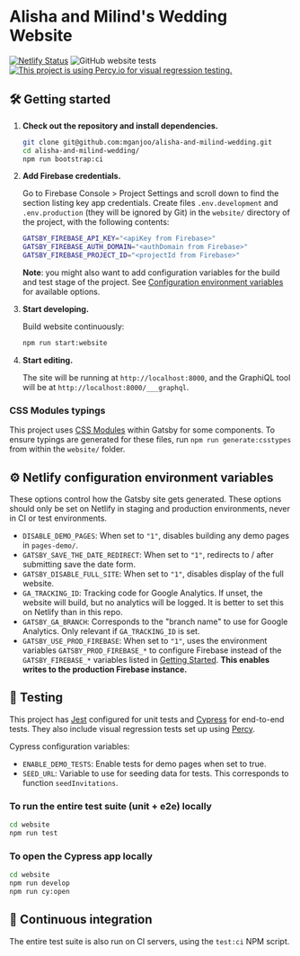 # Alisha and Milind's Wedding Website

[![Netlify Status](https://api.netlify.com/api/v1/badges/7b8c6a26-ba68-4d43-8588-64f155b15c47/deploy-status)](https://app.netlify.com/sites/winning-lamport-6a6661/deploys)
![GitHub website tests](https://github.com/mganjoo/alisha-and-milind-wedding/workflows/Website%20tests/badge.svg)
[![This project is using Percy.io for visual regression testing.](https://percy.io/static/images/percy-badge.svg)](https://percy.io/Milind-Ganjoo/alisha-and-milind-wedding-e2e)

## 🛠 Getting started

1.  **Check out the repository and install dependencies.**

    ```sh
    git clone git@github.com:mganjoo/alisha-and-milind-wedding.git
    cd alisha-and-milind-wedding/
    npm run bootstrap:ci
    ```

1.  **Add Firebase credentials.**

    Go to Firebase Console > Project Settings and scroll down to find the
    section listing key app credentials. Create files `.env.development` and
    `.env.production` (they will be ignored by Git) in the `website/` directory
    of the project, with the following contents:

    ```sh
    GATSBY_FIREBASE_API_KEY="<apiKey from Firebase>"
    GATSBY_FIREBASE_AUTH_DOMAIN="<authDomain from Firebase>"
    GATSBY_FIREBASE_PROJECT_ID="<projectId from Firebase>"
    ```

    **Note**: you might also want to add configuration variables for the build
    and test stage of the project. See
    [Configuration environment variables](#configuration-environment-variables)
    for available options.

1.  **Start developing.**

    Build website continuously:

    ```sh
    npm run start:website
    ```

1.  **Start editing.**

    The site will be running at `http://localhost:8000`, and the GraphiQL tool
    will be at `http://localhost:8000/___graphql`.

### CSS Modules typings

This project uses
[CSS Modules](https://www.gatsbyjs.com/docs/how-to/styling/css-modules/) within
Gatsby for some components. To ensure typings are generated for these files, run
`npm run generate:csstypes` from within the `website/` folder.

## ⚙️ Netlify configuration environment variables

These options control how the Gatsby site gets generated. These options should
only be set on Netlify in staging and production environments, never in CI or
test environments.

- `DISABLE_DEMO_PAGES`: When set to `"1"`, disables building any demo pages in
  `pages-demo/`.
- `GATSBY_SAVE_THE_DATE_REDIRECT`: When set to `"1"`, redirects to / after
  submitting save the date form.
- `GATSBY_DISABLE_FULL_SITE`: When set to `"1"`, disables display of the full
  website.
- `GA_TRACKING_ID`: Tracking code for Google Analytics. If unset, the website
  will build, but no analytics will be logged. It is better to set this on
  Netlify than in this repo.
- `GATSBY_GA_BRANCH`: Corresponds to the "branch name" to use for Google
  Analytics. Only relevant if `GA_TRACKING_ID` is set.
- `GATSBY_USE_PROD_FIREBASE`: When set to `"1"`, uses the environment variables
  `GATSBY_PROD_FIREBASE_*` to configure Firebase instead of the
  `GATSBY_FIREBASE_*` variables listed in [Getting Started](#getting-started).
  **This enables writes to the production Firebase instance.**

## 🧪 Testing

This project has [Jest](https://jestjs.io/) configured for unit tests and
[Cypress](https://www.cypress.io) for end-to-end tests. They also include visual
regression tests set up using [Percy](https://percy.io).

Cypress configuration variables:

- `ENABLE_DEMO_TESTS`: Enable tests for demo pages when set to true.
- `SEED_URL`: Variable to use for seeding data for tests. This corresponds to
  function `seedInvitations`.

### To run the entire test suite (unit + e2e) locally

```sh
cd website
npm run test
```

### To open the Cypress app locally

```sh
cd website
npm run develop
npm run cy:open
```

## 🔄 Continuous integration

The entire test suite is also run on CI servers, using the `test:ci` NPM script.
